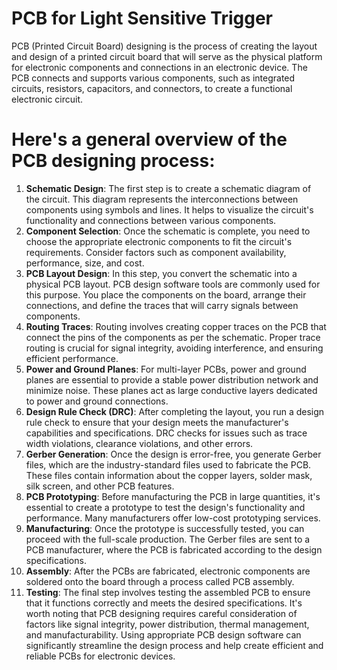 # PCB for Light Sensitive Trigger
PCB (Printed Circuit Board) designing is the process of creating the layout and design of a printed circuit board that will serve as the physical platform for electronic components and connections in an electronic device. The PCB connects and supports various components, such as integrated circuits, resistors, capacitors, and connectors, to create a functional electronic circuit.

# Here's a general overview of the PCB designing process:

1. **Schematic Design**: The first step is to create a schematic diagram of the circuit. This diagram represents the interconnections between components using symbols and lines. It helps to visualize the circuit's functionality and connections between various components.
2. **Component Selection**: Once the schematic is complete, you need to choose the appropriate electronic components to fit the circuit's requirements. Consider factors such as component availability, performance, size, and cost.
3. **PCB Layout Design**: In this step, you convert the schematic into a physical PCB layout. PCB design software tools are commonly used for this purpose. You place the components on the board, arrange their connections, and define the traces that will carry signals between components.
4. **Routing Traces**: Routing involves creating copper traces on the PCB that connect the pins of the components as per the schematic. Proper trace routing is crucial for signal integrity, avoiding interference, and ensuring efficient performance.
5. **Power and Ground Planes**: For multi-layer PCBs, power and ground planes are essential to provide a stable power distribution network and minimize noise. These planes act as large conductive layers dedicated to power and ground connections.
6. **Design Rule Check (DRC)**: After completing the layout, you run a design rule check to ensure that your design meets the manufacturer's capabilities and specifications. DRC checks for issues such as trace width violations, clearance violations, and other errors.
7. **Gerber Generation**: Once the design is error-free, you generate Gerber files, which are the industry-standard files used to fabricate the PCB. These files contain information about the copper layers, solder mask, silk screen, and other PCB features.
8. **PCB Prototyping**: Before manufacturing the PCB in large quantities, it's essential to create a prototype to test the design's functionality and performance. Many manufacturers offer low-cost prototyping services.
9. **Manufacturing**: Once the prototype is successfully tested, you can proceed with the full-scale production. The Gerber files are sent to a PCB manufacturer, where the PCB is fabricated according to the design specifications.
10. **Assembly**: After the PCBs are fabricated, electronic components are soldered onto the board through a process called PCB assembly.
11. **Testing**: The final step involves testing the assembled PCB to ensure that it functions correctly and meets the desired specifications.
It's worth noting that PCB designing requires careful consideration of factors like signal integrity, power distribution, thermal management, and manufacturability. Using appropriate PCB design software can significantly streamline the design process and help create efficient and reliable PCBs for electronic devices.
